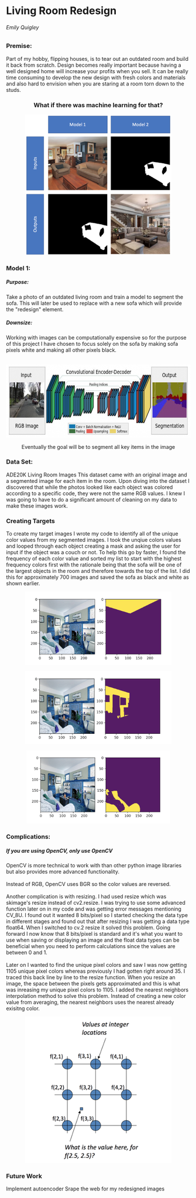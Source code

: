 <h1> Living Room Redesign</h1>

<h6>Emily Quigley</h6>  

<h3>Premise:</h3> Part of my hobby, flipping houses, is to tear out an outdated room and build it back from scratch. Design becomes really important because having a well designed home will increase your profits when you sell. It can be really time consuming to develop the new design with fresh colors and materials and also hard to envision when you are staring at a room torn down to the studs.

<h3><p align="center">What if there was machine learning for that?<p align="center"></h3>

<p align="center">
  <img src='images/model_diagram.png' width=400/></p>

<h3>Model 1:</h3> 

<h5>Purpose:</h5>Take a photo of an outdated living room and train a model to segment the sofa. This will later be used to replace with a new sofa which will provide the "redesign" element.

<h5>Downsize:</h5> Working with images can be computationally expensive so for the purpose of this project I have chosen to focus solely on the sofa by making sofa pixels white and making all other pixels black.
<br>
<br>

<p align="center">
  <img src='images/segnetarch.png' height=200/></p>
  
<p align="center">Eventually the goal will be to segment all key items in the image<p align="center">


<h3> Data Set:</h3> ADE20K Living Room Images
This dataset came with an original image and a segmented image for each item in the room. Upon diving into the dataset I discovered that while the photos looked like each object was colored according to a specific code, they were not the same RGB values. I knew I was going to have to do a significant amount of cleaning on my data to make these images work.


<h3>Creating Targets</h3>
To create my target images I wrote my code to identify all of the unique color values from my segmented images. I took the unqiue colors values and looped through each object creating a mask and asking the user for input if the object was a couch or not. To help this go by faster, I found the frequency of each color value and sorted my list to start with the highest frequency colors first with the rationale being that the sofa will be one of the largest objects in the room and therefore towards the top of the list. I did this for approximately 700 images and saved the sofa as black and white as shown earlier.

<p align="center">
  <img src='images/sample_mask1.png' height=200/></p>
<p align="center">
  <img src='images/sample_mask2.png' height=200/></p>
<p align="center">
  <img src='images/sample_mask3.png' height=200/></p>

<h3>Complications:</h3>
<h5> If you are using OpenCV, only use OpenCV</h5>
OpenCV is more technical to work with than other python image libraries but also provides more advanced functionality.
<br>
<br>
Instead of RGB, OpenCV uses BGR so the color values are reversed. 
<br>
<br>
Another complication is with resizing. I had used resize which was skimage's resize instead of cv2.resize. I was trying to use some advanced function later on in my code and was getting error messages mentioning CV_8U. I found out it wanted 8 bits/pixel so I started checking the data type in different stages and found out that after resizing I was getting a data type float64. When I switched to cv.2 resize it solved this problem. Going forward I now know that 8 bits/pixel is standard and it's what you want to use when saving or displaying an image and the float data types can be beneficial when you need to perform calculations since the values are between 0 and 1.
<br>
<br>
Later on I wanted to find the unique pixel colors and saw I was now getting 1105 unique pixel colors whereas previously I had gotten right around 35. I traced this back line by line to the resize function. When you resize an image, the space between the pixels gets approximated and this is what was inreasing my unique pixel colors to 1105. I added the nearest neighbors interpolation method to solve this problem. Instead of creating a new color value from averaging, the nearest neighbors uses the nearest already exisitng color.

<p align="center">
  <img src='images/interpolation.png' height=400/></p>


<h3>Future Work</h3>
Implement autoencoder
Srape the web for my redesigned images
